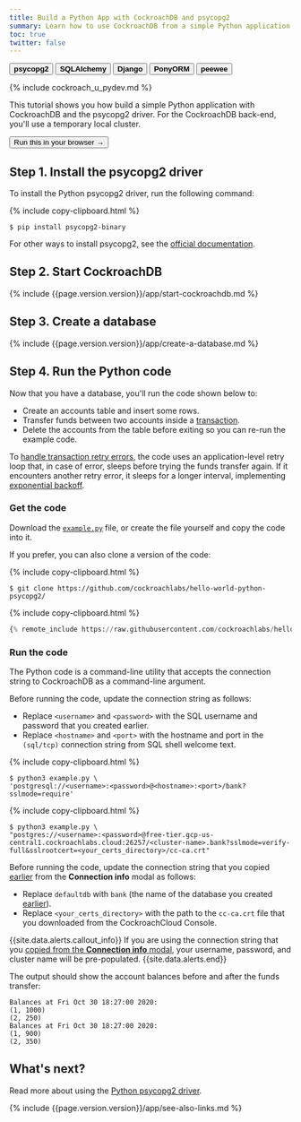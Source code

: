 ```yaml
---
title: Build a Python App with CockroachDB and psycopg2
summary: Learn how to use CockroachDB from a simple Python application with the psycopg2 driver.
toc: true
twitter: false
---
```


<div class="filters clearfix">
    <a href="build-a-python-app-with-cockroachdb.html"><button class="filter-button page-level current"><strong>psycopg2</strong></button></a>
    <a href="build-a-python-app-with-cockroachdb-sqlalchemy.html"><button class="filter-button page-level"><strong>SQLAlchemy</strong></button></a>
    <a href="build-a-python-app-with-cockroachdb-django.html"><button class="filter-button page-level"><strong>Django</strong></button></a>
    <a href="build-a-python-app-with-cockroachdb-pony.html"><button class="filter-button page-level"><strong>PonyORM</strong></button></a>
    <a href="http://docs.peewee-orm.com/en/latest/peewee/playhouse.html#cockroach-database"><button class="filter-button page-level"><strong>peewee</strong></button></a>
</div>

{% include cockroach_u_pydev.md %}

This tutorial shows you how build a simple Python application with CockroachDB and the psycopg2 driver. For the CockroachDB back-end, you'll use a temporary local cluster.

<div class="filters clearfix">
  <a href="../tutorials/build-a-python-app-with-cockroachdb-interactive.html" target="_blank"><button class="filter-button current">Run this in your browser &rarr;</button></a>
</div>

## Step 1. Install the psycopg2 driver

To install the Python psycopg2 driver, run the following command:

{% include copy-clipboard.html %}
~~~ shell
$ pip install psycopg2-binary
~~~

For other ways to install psycopg2, see the [official documentation](http://initd.org/psycopg/docs/install.html).

## Step 2. Start CockroachDB

{% include {{page.version.version}}/app/start-cockroachdb.md %}

## Step 3. Create a database

{% include {{page.version.version}}/app/create-a-database.md %}

## Step 4. Run the Python code

Now that you have a database, you'll run the code shown below to:

- Create an accounts table and insert some rows.
- Transfer funds between two accounts inside a [transaction](transactions.html).
- Delete the accounts from the table before exiting so you can re-run the example code.

To [handle transaction retry errors](error-handling-and-troubleshooting.html#transaction-retry-errors), the code uses an application-level retry loop that, in case of error, sleeps before trying the funds transfer again. If it encounters another retry error, it sleeps for a longer interval, implementing [exponential backoff](https://en.wikipedia.org/wiki/Exponential_backoff).

### Get the code

Download the [`example.py`](https://raw.githubusercontent.com/cockroachlabs/hello-world-python-psycopg2/master/example.py) file, or create the file yourself and copy the code into it.

If you prefer, you can also clone a version of the code:

{% include copy-clipboard.html %}
~~~ shell
$ git clone https://github.com/cockroachlabs/hello-world-python-psycopg2/
~~~

{% include copy-clipboard.html %}
~~~ python
{% remote_include https://raw.githubusercontent.com/cockroachlabs/hello-world-python-psycopg2/master/example.py %}
~~~

### Run the code

The Python code is a command-line utility that accepts the connection string to CockroachDB as a command-line argument.

<section class="filter-content" markdown="1" data-scope="local">

Before running the code, update the connection string as follows:

- Replace `<username>` and `<password>` with the SQL username and password that you created earlier.
- Replace `<hostname>` and `<port>` with the hostname and port in the `(sql/tcp)` connection string from SQL shell welcome text.

{% include copy-clipboard.html %}
~~~ shell
$ python3 example.py \
'postgresql://<username>:<password>@<hostname>:<port>/bank?sslmode=require'
~~~

</section>

<section class="filter-content" markdown="1" data-scope="cockroachcloud">

{% include copy-clipboard.html %}
~~~ shell
$ python3 example.py \
"postgres://<username>:<password>@free-tier.gcp-us-central1.cockroachlabs.cloud:26257/<cluster-name>.bank?sslmode=verify-full&sslrootcert=<your_certs_directory>/cc-ca.crt"
~~~

Before running the code, update the connection string that you copied [earlier](#set-up-your-cluster-connection) from the **Connection info** modal as follows:

- Replace `defaultdb` with `bank` (the name of the database you created [earlier](#step-3-create-a-database)).
- Replace `<your_certs_directory>` with the path to the `cc-ca.crt` file that you downloaded from the CockroachCloud Console.

{{site.data.alerts.callout_info}}
If you are using the connection string that you [copied from the **Connection info** modal](#set-up-your-cluster-connection), your username, password, and cluster name will be pre-populated.
{{site.data.alerts.end}}

</section>

The output should show the account balances before and after the funds transfer:

~~~
Balances at Fri Oct 30 18:27:00 2020:
(1, 1000)
(2, 250)
Balances at Fri Oct 30 18:27:00 2020:
(1, 900)
(2, 350)
~~~

## What's next?

Read more about using the [Python psycopg2 driver](http://initd.org/psycopg/docs/).

{% include {{page.version.version}}/app/see-also-links.md %}
